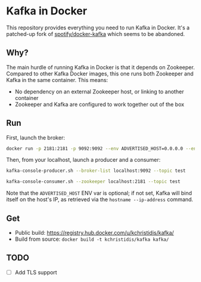# Kafka in Docker

This repository provides everything you need to run Kafka in Docker. It's a
patched-up fork of
[spotify/docker-kafka](https://github.com/spotify/docker-kafka) which seems to
be abandoned.

## Why?

The main hurdle of running Kafka in Docker is that it depends on Zookeeper.
Compared to other Kafka Docker images, this one runs both Zookeeper and Kafka
in the same container. This means:

* No dependency on an external Zookeeper host, or linking to another container
* Zookeeper and Kafka are configured to work together out of the box

## Run

First, launch the broker:

```bash
docker run -p 2181:2181 -p 9092:9092 --env ADVERTISED_HOST=0.0.0.0 --env ADVERTISED_PORT=9092 kchristidis/kafka
```

Then, from your localhost, launch a producer and a consumer:

```bash
kafka-console-producer.sh --broker-list localhost:9092 --topic test
```

```bash
kafka-console-consumer.sh --zookeeper localhost:2181 --topic test
```

Note that the `ADVERTISED_HOST` ENV var is optional; if not set, Kafka will bind itself on the host's IP, as retrieved via the `hostname --ip-address` command.

## Get

* Public build: https://registry.hub.docker.com/u/kchristidis/kafka/
* Build from source: `docker build -t kchristidis/kafka kafka/`

## TODO

- [ ] Add TLS support
